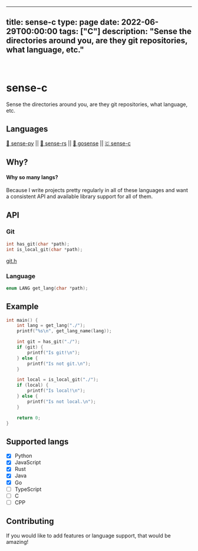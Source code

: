 
---
title: sense-c
type: page
date: 2022-06-29T00:00:00
tags: ["C"]
description: "Sense the directories around you, are they git repositories, what language, etc."
---


<br>

# sense-c
Sense the directories around you, are they git repositories, what language, etc.

## Languages
[ :snake: sense-py](https://github.com/JakeRoggenbuck/sense-py) || [:crab: sense-rs](https://github.com/JakeRoggenbuck/sense-rs) || 
[:hamster: gosense](https://github.com/JakeRoggenbuck/gosense) || [🇨 sense-c](https://github.com/JakeRoggenbuck/sense-c)

## Why?
#### Why so many langs?
Because I write projects pretty regularly in all of these languages and want a consistent API and available library support for all of them.

## API

### Git

```c
int has_git(char *path);
int is_local_git(char *path);
```

[git.h](https://github.com/JakeRoggenbuck/sense-c/blob/main/src/git.h)

### Language
```c
enum LANG get_lang(char *path);
```

## Example
```c
int main() {
    int lang = get_lang("./");
    printf("%s\n", get_lang_name(lang));

    int git = has_git("./");
    if (git) {
        printf("Is git!\n");
    } else {
        printf("Is not git.\n");
    }

    int local = is_local_git("./");
    if (local) {
        printf("Is local!\n");
    } else {
        printf("Is not local.\n");
    }

    return 0;
}
```

## Supported langs
- [x] Python
- [x] JavaScript
- [x] Rust
- [x] Java
- [x] Go
- [ ] TypeScript
- [ ] C
- [ ] CPP

## Contributing
If you would like to add features or language support, that would be amazing!
